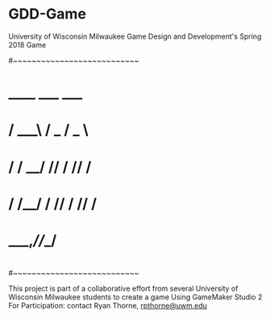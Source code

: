 # GDD-Game
University of Wisconsin Milwaukee Game Design and Development's Spring 2018 Game

#~~~~~~~~~~~~~~~~~~~~~~~~~~~
#      ____   ___  ___ 
#     / ___\ / _ \/ _ \
#    / /  __/ // / // /
#   / /__/ / // / // / 
#   \___,_/____/____/  
#
#~~~~~~~~~~~~~~~~~~~~~~~~~~~

This project is part of a collaborative effort from several University of Wisconsin Milwaukee students to create a game
Using GameMaker Studio 2
For Participation: contact Ryan Thorne, rpthorne@uwm.edu
